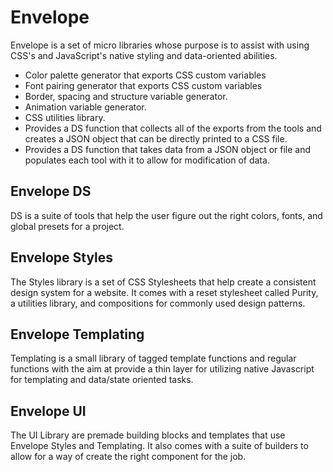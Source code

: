 # Envelope
Envelope is a set of micro libraries whose purpose is to assist with using CSS's and JavaScript's native styling and data-oriented abilities.
- Color palette generator that exports CSS custom variables
- Font pairing generator that exports CSS custom variables
- Border, spacing and structure variable generator.
- Animation variable generator.
- CSS utilities library.
- Provides a DS function that collects all of the exports from the tools and creates a JSON object that can be directly printed to a CSS file.
- Provides a DS function that takes data from a JSON object or file and populates each tool with it to allow for modification of data.

## Envelope DS
DS is a suite of tools that help the user figure out the right colors, fonts, and global presets for a project.

## Envelope Styles
The Styles library is a set of CSS Stylesheets that help create a consistent design system for a website. It comes with a reset stylesheet called Purity, a utilities library, and compositions for commonly used design patterns.

## Envelope Templating
Templating is a small library of tagged template functions and regular functions with the aim at provide a thin layer for utilizing native Javascript for templating and data/state oriented tasks.

## Envelope UI
The UI Library are premade building blocks and templates that use Envelope Styles and Templating. It also comes with a suite of builders to allow for a way of create the right component for the job.